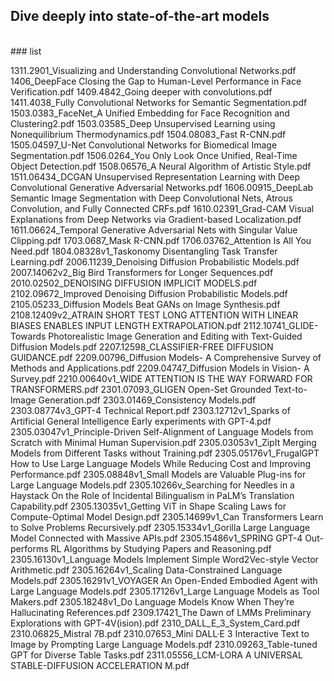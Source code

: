 ## Dive deeply into state-of-the-art models    
<br>
### list

1311.2901_Visualizing and Understanding Convolutional Networks.pdf
1406_DeepFace Closing the Gap to Human-Level Performance in Face Verification.pdf
1409.4842_Going deeper with convolutions.pdf
1411.4038_Fully Convolutional Networks for Semantic Segmentation.pdf
1503.0383_FaceNet_A Unified Embedding for Face Recognition and Clustering2.pdf
1503.03585_Deep Unsupervised Learning using Nonequilibrium Thermodynamics.pdf
1504.08083_Fast R-CNN.pdf
1505.04597_U-Net Convolutional Networks for Biomedical Image Segmentation.pdf
1506.0264_You Only Look Once Unified, Real-Time Object Detection.pdf
1508.06576_A Neural Algorithm of Artistic Style.pdf
1511.06434_DCGAN Unsupervised Representation Learning with Deep Convolutional Generative Adversarial Networks.pdf
1606.00915_DeepLab Semantic Image Segmentation with Deep Convolutional Nets, Atrous Convolution, and Fully Connected CRFs.pdf
1610.02391_Grad-CAM Visual Explanations from Deep Networks via Gradient-based Localization.pdf
1611.06624_Temporal Generative Adversarial Nets with Singular Value Clipping.pdf
1703.0687_Mask R-CNN.pdf
1706.03762_Attention Is All You Need.pdf
1804.08328v1_Taskonomy Disentangling Task Transfer Learning.pdf
2006.11239_Denoising Diffusion Probabilistic Models.pdf
2007.14062v2_Big Bird Transformers for Longer Sequences.pdf
2010.02502_DENOISING DIFFUSION IMPLICIT MODELS.pdf
2102.09672_Improved Denoising Diffusion Probabilistic Models.pdf
2105.05233_Diffusion Models Beat GANs on Image Synthesis.pdf
2108.12409v2_ATRAIN SHORT TEST LONG ATTENTION WITH LINEAR BIASES ENABLES INPUT LENGTH EXTRAPOLATION.pdf
2112.10741_GLIDE- Towards Photorealistic Image Generation and Editing with Text-Guided Diffusion Models.pdf
2207.12598_CLASSIFIER-FREE DIFFUSION GUIDANCE.pdf
2209.00796_Diffusion Models- A Comprehensive Survey of Methods and Applications.pdf
2209.04747_Diffusion Models in Vision- A Survey.pdf
2210.00640v1_WIDE ATTENTION IS THE WAY FORWARD FOR TRANSFORMERS.pdf
2301.07093_GLIGEN Open-Set Grounded Text-to-Image Generation.pdf
2303.01469_Consistency Models.pdf
2303.08774v3_GPT-4 Technical Report.pdf
2303.12712v1_Sparks of Artificial General Intelligence Early experiments with GPT-4.pdf
2305.03047v1_Principle-Driven Self-Alignment of Language Models from Scratch with Minimal Human Supervision.pdf
2305.03053v1_ZipIt Merging Models from Different Tasks without Training.pdf
2305.05176v1_FrugalGPT How to Use Large Language Models While Reducing Cost and Improving Performance.pdf
2305.08848v1_Small Models are Valuable Plug-ins for Large Language Models.pdf
2305.10266v_Searching for Needles in a Haystack On the Role of Incidental Bilingualism in PaLM’s Translation Capability.pdf
2305.13035v1_Getting ViT in Shape Scaling Laws for Compute-Optimal Model Design.pdf
2305.14699v1_Can Transformers Learn to Solve Problems Recursively.pdf
2305.15334v1_Gorilla Large Language Model Connected with Massive APIs.pdf
2305.15486v1_SPRING GPT-4 Out-performs RL Algorithms by Studying Papers and Reasoning.pdf
2305.16130v1_Language Models Implement Simple Word2Vec-style Vector Arithmetic.pdf
2305.16264v1_Scaling Data-Constrained Language Models.pdf
2305.16291v1_VOYAGER An Open-Ended Embodied Agent with Large Language Models.pdf
2305.17126v1_Large Language Models as Tool Makers.pdf
2305.18248v1_Do Language Models Know When They’re Hallucinating References.pdf
2309.17421_The Dawn of LMMs Preliminary Explorations with GPT-4V(ision).pdf
2310_DALL_E_3_System_Card.pdf
2310.06825_Mistral 7B.pdf
2310.07653_Mini DALL·E 3 Interactive Text to Image by Prompting Large Language Models.pdf
2310.09263_Table-tuned GPT for Diverse Table Tasks.pdf
2311.05556_LCM-LORA A UNIVERSAL STABLE-DIFFUSION ACCELERATION M.pdf
